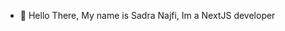 - 👋 Hello There, My name is Sadra Najfi, Im a NextJS developer

<!---
sadra-nv/sadra-nv is a ✨ special ✨ repository because its `README.md` (this file) appears on your GitHub profile.
You can click the Preview link to take a look at your changes.
--->

